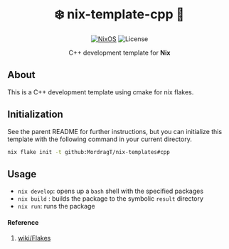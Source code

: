 <div align=center>

# ❄️ nix-**template**-cpp 🚀

 [![NixOS](https://img.shields.io/badge/Flakes-Nix-informational.svg?logo=nixos&style=for-the-badge)](https://nixos.org) ![License](https://img.shields.io/github/license/mordragt/nix-templates?style=for-the-badge) 

C++ development template for **Nix**

</div>

## About

This is a C++ development template using cmake for nix flakes.

## Initialization

See the parent README for further instructions, but you can initialize this template
with the following command in your current directory.

```bash
nix flake init -t github:MordragT/nix-templates#cpp
```

## Usage

- `nix develop`: opens up a `bash` shell with the specified packages
- `nix build` : builds the package to the symbolic `result` directory
- `nix run`: runs the package

#### Reference

1. [wiki/Flakes](https://nixos.wiki/wiki/Flakes)
